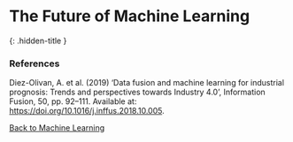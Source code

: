 # The Future of Machine Learning
{: .hidden-title }



### References

Diez-Olivan, A. et al. (2019) ‘Data fusion and machine learning for industrial prognosis: Trends and perspectives towards Industry 4.0’, Information Fusion, 50, pp. 92–111. Available at: https://doi.org/10.1016/j.inffus.2018.10.005.

[Back to Machine Learning](/machine_learning/)